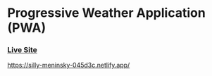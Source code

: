 # Progressive Weather Application (PWA)

### [Live Site](https://silly-meninsky-045d3c.netlify.app/)

https://silly-meninsky-045d3c.netlify.app/
